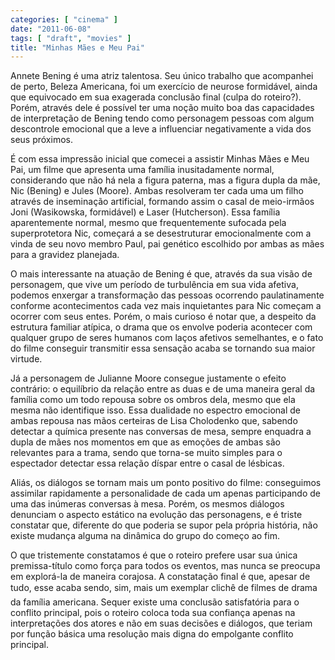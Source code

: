 ```yaml
---
categories: [ "cinema" ]
date: "2011-06-08"
tags: [ "draft", "movies" ]
title: "Minhas Mães e Meu Pai"
---
```

Annete Bening é uma atriz talentosa. Seu único trabalho que acompanhei
de perto, Beleza Americana, foi um exercício de neurose formidável,
ainda que equivocado em sua exagerada conclusão final (culpa do
roteiro?). Porém, através dele é possível ter uma noção muito boa
das capacidades de interpretação de Bening tendo como personagem pessoas
com algum descontrole emocional que a leve a influenciar negativamente
a vida dos seus próximos.

É com essa impressão inicial que comecei a assistir Minhas Mães e
Meu Pai, um filme que apresenta uma família inusitadamente normal,
considerando que não há nela a figura paterna, mas a figura dupla da
mãe, Nic (Bening) e Jules (Moore). Ambas resolveram ter cada uma um
filho através de inseminação artificial, formando assim o casal de
meio-irmãos Joni (Wasikowska, formidável) e Laser (Hutcherson). Essa
família aparentemente normal, mesmo que frequentemente sufocada pela
superprotetora Nic, começará a se desestruturar emocionalmente com
a vinda de seu novo membro Paul, pai genético escolhido por ambas as
mães para a gravidez planejada.

O mais interessante na atuação de Bening é que, através da sua visão
de personagem, que vive um período de turbulência em sua vida afetiva,
podemos enxergar a transformação das pessoas ocorrendo paulatinamente
conforme acontecimentos cada vez mais inquietantes para Nic começam a
ocorrer com seus entes. Porém, o mais curioso é notar que, a despeito
da estrutura familiar atípica, o drama que os envolve poderia acontecer
com qualquer grupo de seres humanos com laços afetivos semelhantes,
e o fato do filme conseguir transmitir essa sensação acaba se tornando
sua maior virtude.

Já a personagem de Julianne Moore consegue justamente o efeito
contrário: o equilíbrio da relação entre as duas e de uma maneira
geral da família como um todo repousa sobre os ombros dela, mesmo que
ela mesma não identifique isso. Essa dualidade no espectro emocional
de ambas repousa nas mãos certeiras de Lisa Cholodenko que, sabendo
detectar a química presente nas conversas de mesa, sempre enquadra a
dupla de mães nos momentos em que as emoções de ambas são relevantes
para a trama, sendo que torna-se muito simples para o espectador detectar
essa relação díspar entre o casal de lésbicas.

Aliás, os diálogos se tornam mais um ponto positivo do filme:
conseguimos assimilar rapidamente a personalidade de cada um apenas
participando de uma das inúmeras conversas à mesa. Porém, os mesmos
diálogos denunciam o aspecto estático na evolução das personagens, e
é triste constatar que, diferente do que poderia se supor pela própria
história, não existe mudança alguma na dinâmica do grupo do começo
ao fim. 

O que tristemente constatamos é que o roteiro prefere usar sua única
premissa-título como força para todos os eventos, mas nunca se
preocupa em explorá-la de maneira corajosa. A constatação final é
que, apesar de tudo, esse acaba sendo, sim, mais um exemplar clichê
de filmes de drama da família americana. Sequer existe uma conclusão
satisfatória para o conflito principal, pois o roteiro coloca toda sua
confiança apenas na interpretações dos atores e não em suas decisões
e diálogos, que teriam por função básica uma resolução mais digna
do empolgante conflito principal.
